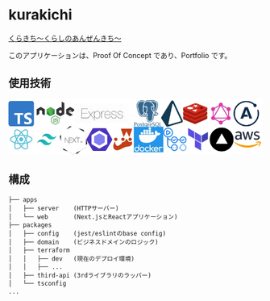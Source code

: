 # kurakichi

[くらきち〜くらしのあんぜんきち〜](https://www.kurakichi.org)

このアプリケーションは、Proof Of Concept であり、Portfolio です。

## 使用技術

![kurakichi-technologies](https://github.com/Tak-Irie/kurakichi/blob/imagesForGithub/images/kurakichi-technologies.webp)

## 構成

```Text
├── apps
│   ├── server    (HTTPサーバー)
│   └── web       (Next.jsとReactアプリケーション)
├── packages
│   ├── config    (jest/eslintのbase config)
│   ├── domain    (ビジネスドメインのロジック)
│   ├── terraform
│   │   ├── dev   (現在のデプロイ環境)
│   │   ├── ...
│   ├── third-api (3rdライブラリのラッパー)
│   └── tsconfig
...
```
